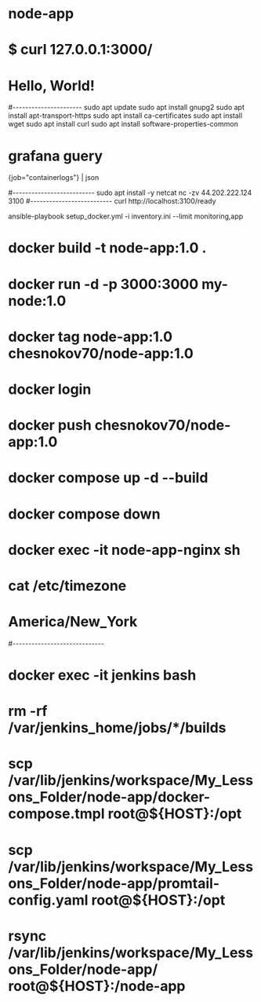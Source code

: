 # node-app
# $ curl 127.0.0.1:3000/
# Hello, World!
#----------------------
sudo apt update
sudo apt install gnupg2
sudo apt install apt-transport-https
sudo apt install ca-certificates
sudo apt install wget
sudo apt install curl
sudo apt install software-properties-common

# grafana guery
{job="containerlogs"} | json

#--------------------------
sudo apt install -y netcat
nc -zv 44.202.222.124 3100
#--------------------------
curl http://localhost:3100/ready

ansible-playbook setup_docker.yml -i inventory.ini --limit monitoring,app

# docker build -t node-app:1.0 .
# docker run -d -p 3000:3000 my-node:1.0
# docker tag node-app:1.0 chesnokov70/node-app:1.0
# docker login
# docker push chesnokov70/node-app:1.0
# docker compose up -d --build
# docker compose down
# docker exec -it node-app-nginx sh
# cat /etc/timezone
# America/New_York
#-----------------------------
# docker exec -it jenkins bash
# rm -rf /var/jenkins_home/jobs/*/builds
# scp /var/lib/jenkins/workspace/My_Lessons_Folder/node-app/docker-compose.tmpl root@${HOST}:/opt
# scp /var/lib/jenkins/workspace/My_Lessons_Folder/node-app/promtail-config.yaml root@${HOST}:/opt 
# rsync /var/lib/jenkins/workspace/My_Lessons_Folder/node-app/ root@${HOST}:/node-app
